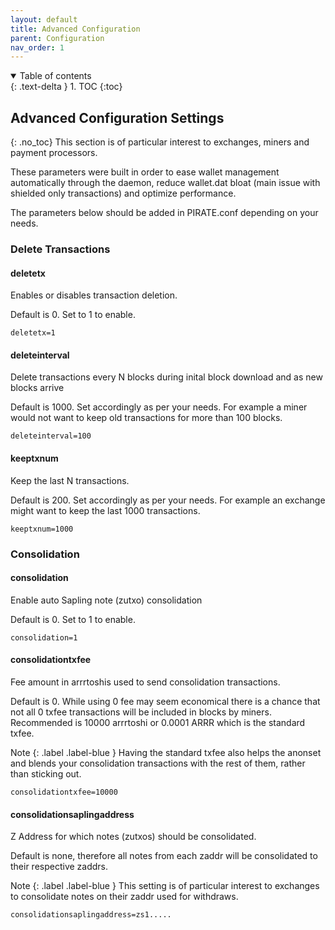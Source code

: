 ```yaml
---
layout: default
title: Advanced Configuration
parent: Configuration
nav_order: 1
---
```


<details open markdown="block">
  <summary>
    Table of contents
  </summary>
  {: .text-delta }
1. TOC
{:toc}
</details>

## Advanced Configuration Settings
{: .no_toc}
This section is of particular interest to exchanges, miners and payment processors.

These parameters were built in order to ease wallet management automatically through the daemon, reduce wallet.dat bloat (main issue with shielded only transactions) and optimize performance.

The parameters below should be added in PIRATE.conf depending on your needs.

### Delete Transactions

#### deletetx
Enables or disables transaction deletion.

Default is 0. Set to 1 to enable.

`deletetx=1`

#### deleteinterval
Delete transactions every N blocks during inital block download and as new blocks arrive

Default is 1000. Set accordingly as per your needs. For example a miner would not want to keep old transactions for more than 100 blocks.

`deleteinterval=100`

#### keeptxnum
Keep the last N transactions.

Default is 200. Set accordingly as per your needs. For example an exchange might want to keep the last 1000 transactions.

`keeptxnum=1000`


### Consolidation

#### consolidation
Enable auto Sapling note (zutxo) consolidation

Default is 0. Set to 1 to enable.

`consolidation=1`

#### consolidationtxfee
Fee amount in arrrtoshis used to send consolidation transactions.

Default is 0. While using 0 fee may seem economical there is a chance that not all 0 txfee transactions will be included in blocks by miners. Recommended is 10000 arrrtoshi or 0.0001 ARRR which is the standard txfee.

Note
{: .label .label-blue }
Having the standard txfee also helps the anonset and blends your consolidation transactions with the rest of them, rather than sticking out.

`consolidationtxfee=10000`

#### consolidationsaplingaddress
Z Address for which notes (zutxos) should be consolidated.

Default is none, therefore all notes from each zaddr will be consolidated to their respective zaddrs.

Note
{: .label .label-blue }
This setting is of particular interest to exchanges to consolidate notes on their zaddr used for withdraws.

`consolidationsaplingaddress=zs1.....`
